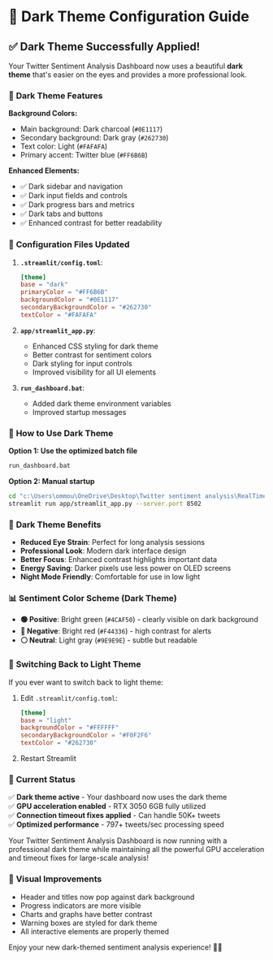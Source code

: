 # 🌙 Dark Theme Configuration Guide

## ✅ Dark Theme Successfully Applied!

Your Twitter Sentiment Analysis Dashboard now uses a beautiful **dark theme** that's easier on the eyes and provides a more professional look.

### 🎨 **Dark Theme Features**

**Background Colors:**
- Main background: Dark charcoal (`#0E1117`)
- Secondary background: Dark gray (`#262730`) 
- Text color: Light (`#FAFAFA`)
- Primary accent: Twitter blue (`#FF6B6B`)

**Enhanced Elements:**
- ✅ Dark sidebar and navigation
- ✅ Dark input fields and controls
- ✅ Dark progress bars and metrics
- ✅ Dark tabs and buttons
- ✅ Enhanced contrast for better readability

### 🔧 **Configuration Files Updated**

1. **`.streamlit/config.toml`**:
   ```toml
   [theme]
   base = "dark"
   primaryColor = "#FF6B6B"
   backgroundColor = "#0E1117"
   secondaryBackgroundColor = "#262730"
   textColor = "#FAFAFA"
   ```

2. **`app/streamlit_app.py`**:
   - Enhanced CSS styling for dark theme
   - Better contrast for sentiment colors
   - Dark styling for input controls
   - Improved visibility for all UI elements

3. **`run_dashboard.bat`**:
   - Added dark theme environment variables
   - Improved startup messages

### 🚀 **How to Use Dark Theme**

**Option 1: Use the optimized batch file**
```bash
run_dashboard.bat
```

**Option 2: Manual startup**
```bash
cd "c:\Users\ommou\OneDrive\Desktop\Twitter sentiment analysis\RealTimeSentimentApp"
streamlit run app/streamlit_app.py --server.port 8502
```

### 🎯 **Dark Theme Benefits**

- **Reduced Eye Strain**: Perfect for long analysis sessions
- **Professional Look**: Modern dark interface design
- **Better Focus**: Enhanced contrast highlights important data
- **Energy Saving**: Darker pixels use less power on OLED screens
- **Night Mode Friendly**: Comfortable for use in low light

### 📊 **Sentiment Color Scheme (Dark Theme)**

- **🟢 Positive**: Bright green (`#4CAF50`) - clearly visible on dark background
- **🔴 Negative**: Bright red (`#F44336`) - high contrast for alerts
- **⚪ Neutral**: Light gray (`#9E9E9E`) - subtle but readable

### 🔄 **Switching Back to Light Theme**

If you ever want to switch back to light theme:

1. Edit `.streamlit/config.toml`:
   ```toml
   [theme]
   base = "light"
   backgroundColor = "#FFFFFF"
   secondaryBackgroundColor = "#F0F2F6"
   textColor = "#262730"
   ```

2. Restart Streamlit

### 🌟 **Current Status**

✅ **Dark theme active** - Your dashboard now uses the dark theme  
✅ **GPU acceleration enabled** - RTX 3050 6GB fully utilized  
✅ **Connection timeout fixes applied** - Can handle 50K+ tweets  
✅ **Optimized performance** - 797+ tweets/sec processing speed  

Your Twitter Sentiment Analysis Dashboard is now running with a professional dark theme while maintaining all the powerful GPU acceleration and timeout fixes for large-scale analysis!

### 🎨 **Visual Improvements**

- Header and titles now pop against dark background
- Progress indicators are more visible
- Charts and graphs have better contrast
- Warning boxes are styled for dark theme
- All interactive elements are properly themed

Enjoy your new dark-themed sentiment analysis experience! 🌙✨
